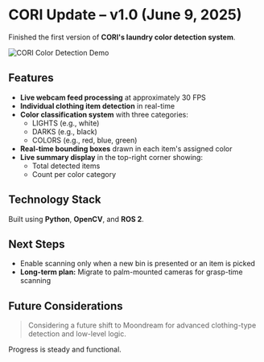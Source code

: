 # CORI Update – v1.0 (June 9, 2025)

Finished the first version of **CORI's laundry color detection system**.

![CORI Color Detection Demo](https://github.com/J-Uptegraph/CORI/blob/main/assets/gifs/openCV_Color_Sort_Test.gif)

## Features

- **Live webcam feed processing** at approximately 30 FPS
- **Individual clothing item detection** in real-time
- **Color classification system** with three categories:
  - LIGHTS (e.g., white)
  - DARKS (e.g., black)
  - COLORS (e.g., red, blue, green)
- **Real-time bounding boxes** drawn in each item's assigned color
- **Live summary display** in the top-right corner showing:
  - Total detected items
  - Count per color category

## Technology Stack

Built using **Python**, **OpenCV**, and **ROS 2**.

## Next Steps

- Enable scanning only when a new bin is presented or an item is picked
- **Long-term plan:** Migrate to palm-mounted cameras for grasp-time scanning

## Future Considerations

> Considering a future shift to Moondream for advanced clothing-type detection and low-level logic.

Progress is steady and functional.
